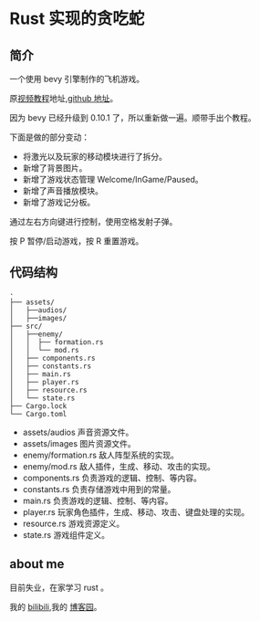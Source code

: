 # Rust 实现的贪吃蛇

## 简介
一个使用 bevy 引擎制作的飞机游戏。

原[视频教程](https://www.youtube.com/watch?v=j7qHwb7geIM)地址,[github 地址](https://github.com/jeremychone-channel/rust-invaders)。

因为 bevy 已经升级到 0.10.1 了，所以重新做一遍。顺带手出个教程。

下面是做的部分变动：

- 将激光以及玩家的移动模块进行了拆分。
- 新增了背景图片。
- 新增了游戏状态管理 Welcome/InGame/Paused。
- 新增了声音播放模块。
- 新增了游戏记分板。

通过左右方向键进行控制，使用空格发射子弹。

按 P 暂停/启动游戏，按 R 重置游戏。

## 代码结构
```
·
├── assets/
│   ├──audios/
│   ├──images/
├── src/
│   ├──enemy/
│   │  ├── formation.rs
│   │  └── mod.rs
│   ├── components.rs
│   ├── constants.rs
│   ├── main.rs
│   ├── player.rs
│   ├── resource.rs
│   └── state.rs
├── Cargo.lock
└── Cargo.toml
```

- assets/audios 声音资源文件。
- assets/images 图片资源文件。
- enemy/formation.rs 敌人阵型系统的实现。
- enemy/mod.rs 敌人插件，生成、移动、攻击的实现。
- components.rs 负责游戏的逻辑、控制、等内容。
- constants.rs 负责存储游戏中用到的常量。
- main.rs 负责游戏的逻辑、控制、等内容。
- player.rs 玩家角色插件，生成、移动、攻击、键盘处理的实现。
- resource.rs 游戏资源定义。
- state.rs 游戏组件定义。

## about me 
目前失业，在家学习 rust 。

我的 [bilibili](https://space.bilibili.com/259260787),我的 [博客园](https://www.cnblogs.com/SantiagoZhang/)。
